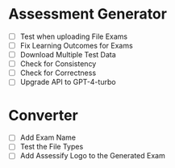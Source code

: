 # Assessment Generator
- [ ] Test when uploading File Exams
- [ ] Fix Learning Outcomes for Exams
- [ ] Download Multiple Test Data
- [ ] Check for Consistency
- [ ] Check for Correctness
- [ ] Upgrade API to GPT-4-turbo 

# Converter
- [ ] Add Exam Name
- [ ] Test the File Types
- [ ] Add Assessify Logo to the Generated Exam